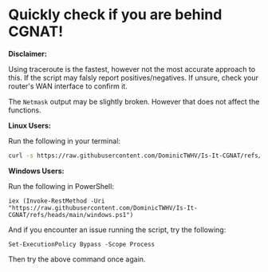 # Quickly check if you are behind CGNAT!


**Disclaimer:**

Using traceroute is the fastest, however not the most accurate approach to this. If the script may falsly report positives/negatives. If unsure, check your router's WAN interface to confirm it.

The `Netmask` output may be slightly broken. However that does not affect the functions.

**Linux Users:**

Run the following in your terminal:

```bash
curl -s https://raw.githubusercontent.com/DominicTWHV/Is-It-CGNAT/refs/heads/main/linux.sh | bash
```

**Windows Users:**

Run the following in PowerShell:

```shell
iex (Invoke-RestMethod -Uri "https://raw.githubusercontent.com/DominicTWHV/Is-It-CGNAT/refs/heads/main/windows.ps1")
```

And if you encounter an issue running the script, try the following:

```shell
Set-ExecutionPolicy Bypass -Scope Process
```

Then try the above command once again.

